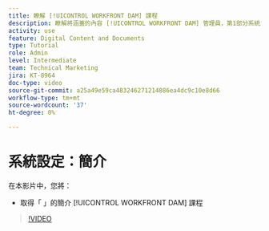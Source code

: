 ```yaml
---
title: 瞭解 [!UICONTROL WORKFRONT DAM] 課程
description: 瞭解將涵蓋的內容 [!UICONTROL WORKFRONT DAM] 管理員，第1部分系統設定課程。
activity: use
feature: Digital Content and Documents
type: Tutorial
role: Admin
level: Intermediate
team: Technical Marketing
jira: KT-8964
doc-type: video
source-git-commit: a25a49e59ca483246271214886ea4dc9c10e8d66
workflow-type: tm+mt
source-wordcount: '37'
ht-degree: 0%

---
```


# 系統設定：簡介

在本影片中，您將：

* 取得「 」的簡介 [!UICONTROL WORKFRONT DAM] 課程

>[!VIDEO](https://video.tv.adobe.com/v/335227/?quality=12&learn=on)

<!-- Learn more graphic & links to documentation articles
* Accessing help for Workfront DAM
* Workfront DAM within Workfront
-->
